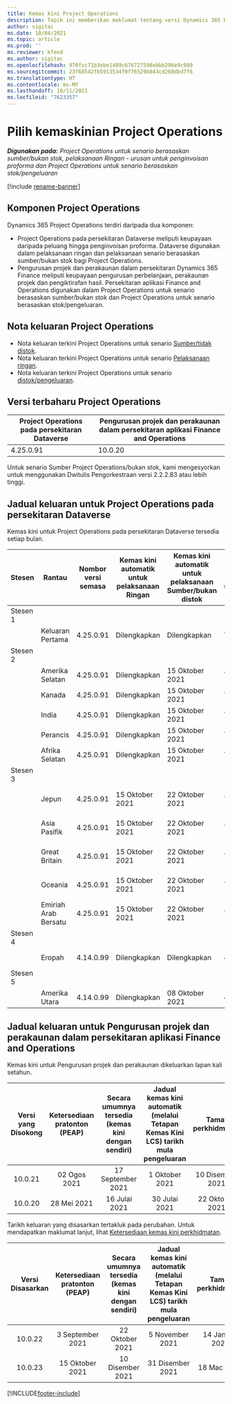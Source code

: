 ```yaml
---
title: Kemas kini Project Operations
description: Topik ini memberikan maklumat tentang versi Dynamics 365 Project Operations yang dikeluarkan.
author: sigitac
ms.date: 10/04/2021
ms.topic: article
ms.prod: ''
ms.reviewer: kfend
ms.author: sigitac
ms.openlocfilehash: 970fcc71b3ebe1489c676727598ebbb296e9c989
ms.sourcegitcommit: 23f68542fb5913534f0f76529b843cd268dbd7f6
ms.translationtype: HT
ms.contentlocale: ms-MY
ms.lasthandoff: 10/11/2021
ms.locfileid: "7623357"
---
```

# <a name="project-operations-updates"></a>Pilih kemaskinian Project Operations

_**Digunakan pada:** Project Operations untuk senario berasaskan sumber/bukan stok, pelaksanaan Ringan - urusan untuk penginvoisan proforma dan Project Operations untuk senario berasaskan stok/pengeluaran_

[!include [rename-banner](~/includes/cc-data-platform-banner.md)]

## <a name="project-operations-components"></a>Komponen Project Operations

Dynamics 365 Project Operations terdiri daripada dua komponen:

- Project Operations pada persekitaran Dataverse meliputi keupayaan daripada peluang hingga penginvoisan proforma. Dataverse digunakan dalam pelaksanaan ringan dan pelaksanaan senario berasaskan sumber/bukan stok bagi Project Operations.
- Pengurusan projek dan perakaunan dalam persekitaran Dynamics 365 Finance meliputi keupayaan pengurusan perbelanjaan, perakaunan projek dan pengiktirafan hasil. Persekitaran aplikasi Finance and Operations digunakan dalam Project Operations untuk senario berasaskan sumber/bukan stok dan Project Operations untuk senario berasaskan stok/pengeluaran.

## <a name="project-operations-release-notes"></a>Nota keluaran Project Operations
- Nota keluaran terkini Project Operations untuk senario [Sumber/tidak distok](whats-new-oct-2021-resource-based.md).
- Nota keluaran terkini Project Operations untuk senario [Pelaksanaan ringan](../pro/whats-new/whats-new-oct-2021-lite.md).
- Nota keluaran terkini Project Operations untuk senario [distok/pengeluaran](../prod-pma/whats-new/whats-new-jul-2021-stocked.md).

## <a name="project-operations-latest-version"></a>Versi terbaharu Project Operations

| Project Operations pada persekitaran Dataverse | Pengurusan projek dan perakaunan dalam persekitaran aplikasi Finance and Operations | 
| --- | --- |
| 4.25.0.91 | 10.0.20 |

Untuk senario Sumber Project Operations/bukan stok, kami mengesyorkan untuk menggunakan Dwitulis Pengorkestraan versi 2.2.2.83 atau lebih tinggi.

## <a name="release-schedule-for-project-operations-on-dataverse-environment"></a>Jadual keluaran untuk Project Operations pada persekitaran Dataverse

Kemas kini untuk Project Operations pada persekitaran Dataverse tersedia setiap bulan. 

| Stesen | Rantau | Nombor versi semasa | Kemas kini automatik untuk pelaksanaan Ringan | Kemas kini automatik untuk pelaksanaan Sumber/bukan distok | Nombor versi seterusnya | Versi seterusnya tersedia secara am |
|-----------|-----------------------|-----------------|--------------------|---------------------|---------------------|---------------------|
| Stesen 1 |   &nbsp;              |    &nbsp;       | &nbsp;             |      &nbsp;         |      &nbsp;         |      &nbsp;         |
|   &nbsp;  | Keluaran Pertama         |  4.25.0.91      | Dilengkapkan           | Dilengkapkan            | TBD                 | 29 Oktober 2021    |
| Stesen 2 |   &nbsp;              |    &nbsp;       | &nbsp;             |      &nbsp;         |      &nbsp;         |      &nbsp;         |
|   &nbsp;  | Amerika Selatan         |  4.25.0.91      | Dilengkapkan           | 15 Oktober 2021    | TBD                 | 29 Oktober 2021    |
|   &nbsp;  | Kanada                |  4.25.0.91      | Dilengkapkan           | 15 Oktober 2021    | TBD                 | 29 Oktober 2021    |
|   &nbsp;  | India                 |  4.25.0.91      | Dilengkapkan           | 15 Oktober 2021    | TBD                 | 29 Oktober 2021    |
|   &nbsp;  | Perancis                |  4.25.0.91      | Dilengkapkan           | 15 Oktober 2021    | TBD                 | 29 Oktober 2021    |
|   &nbsp;  | Afrika Selatan          |  4.25.0.91      | Dilengkapkan           | 15 Oktober 2021    | TBD                 | 29 Oktober 2021    |
| Stesen 3 |      &nbsp;           |     &nbsp;      |     &nbsp;         |      &nbsp;         |      &nbsp;         |      &nbsp;         |
|   &nbsp;  | Jepun                 |  4.25.0.91      | 15 Oktober 2021   | 22 Oktober 2021    | TBD                 | 05 November 2021   |
|   &nbsp;  | Asia Pasifik          |  4.25.0.91      | 15 Oktober 2021   | 22 Oktober 2021    | TBD                 | 05 November 2021   |
|   &nbsp;  | Great Britain         |  4.25.0.91      | 15 Oktober 2021   | 22 Oktober 2021    | TBD                 | 05 November 2021   |
|   &nbsp;  | Oceania               |  4.25.0.91      | 15 Oktober 2021   | 22 Oktober 2021    | TBD                 | 05 November 2021   |
|   &nbsp;  | Emiriah Arab Bersatu  |  4.25.0.91      | 15 Oktober 2021   | 22 Oktober 2021    | TBD                 | 05 November 2021   |
| Stesen 4 |     &nbsp;            |     &nbsp;      |     &nbsp;         |      &nbsp;         |      &nbsp;         |      &nbsp;         |
|   &nbsp;  | Eropah                |  4.14.0.99      | Dilengkapkan           | Dilengkapkan            | 4.25.0.91           | 15 Oktober 2021    |
| Stesen 5 |     &nbsp;            |     &nbsp;      |     &nbsp;         |      &nbsp;         |      &nbsp;         |      &nbsp;         |
|   &nbsp;  | Amerika Utara         |  4.14.0.99      | Dilengkapkan           | 08 Oktober 2021    | 4.25.0.91           | 22 Oktober 2021    |


## <a name="release-schedule-for-project-management-and-accounting-in-the-finance-and-operations-apps-environment"></a>Jadual keluaran untuk Pengurusan projek dan perakaunan dalam persekitaran aplikasi Finance and Operations

Kemas kini untuk Pengurusan projek dan perakaunan dikeluarkan lapan kali setahun.

|Versi yang Disokong| Ketersediaan pratonton (PEAP) | Secara umumnya tersedia (kemas kini dengan sendiri) | Jadual kemas kini automatik (melalui Tetapan Kemas Kini LCS) tarikh mula pengeluaran |   Tamat perkhidmatan   |
|:---------------:|:---------------------------:|:---------------------------------:|:--------------------------------------------------------------------:|:------------------:|
|    10.0.21      |         02 Ogos 2021     |           17 September 2021      |                             1 Oktober 2021                          |  10 Disember 2021 |
|    10.0.20      |         28 Mei 2021        |           16 Julai 2021           |                             30 Julai 2021                            |  22 Oktober 2021  |

Tarikh keluaran yang disasarkan tertakluk pada perubahan. Untuk mendapatkan maklumat lanjut, lihat [Ketersediaan kemas kini perkhidmatan](/dynamics365/fin-ops-core/fin-ops/get-started/public-preview-releases?toc=%2fdynamics365%2ffinance%2ftoc.json).

|Versi Disasarkan | Ketersediaan pratonton (PEAP) | Secara umumnya tersedia (kemas kini dengan sendiri) | Jadual kemas kini automatik (melalui Tetapan Kemas Kini LCS) tarikh mula pengeluaran |   Tamat perkhidmatan   |
|:---------------:|:---------------------------:|:---------------------------------:|:--------------------------------------------------------------------:|:------------------:|
|     10.0.22     |      3 September 2021      |          22 Oktober 2021         |                           5 November 2021                           |  14 Januari 2022  |
|     10.0.23     |      15 Oktober 2021       |        10 Disember 2021          |                          31 Disember 2021                           | 18 Mac 2022     |

[!INCLUDE[footer-include](../includes/footer-banner.md)]
